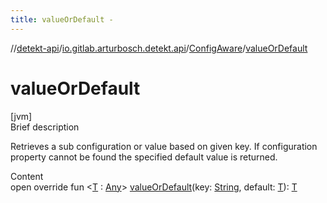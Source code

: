 ```yaml
---
title: valueOrDefault -
---
```

//[detekt-api](../../index.md)/[io.gitlab.arturbosch.detekt.api](../index.md)/[ConfigAware](index.md)/[valueOrDefault](value-or-default.md)



# valueOrDefault  
[jvm]  
Brief description  


Retrieves a sub configuration or value based on given key. If configuration property cannot be found the specified default value is returned.

  
Content  
open override fun <[T](value-or-default.md) : [Any](https://kotlinlang.org/api/latest/jvm/stdlib/kotlin/-any/index.html)> [valueOrDefault](value-or-default.md)(key: [String](https://kotlinlang.org/api/latest/jvm/stdlib/kotlin/-string/index.html), default: [T](value-or-default.md)): [T](value-or-default.md)  




